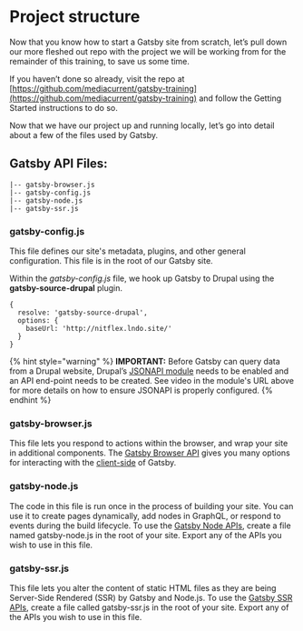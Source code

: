 # Project structure

Now that you know how to start a Gatsby site from scratch, let’s pull down our more fleshed out repo with the project we will be working from for the remainder of this training, to save us some time.

If you haven’t done so already, visit the repo at [https://github.com/mediacurrent/gatsby-training](https://github.com/mediacurrent/gatsby-training) and follow the Getting Started instructions to do so.

Now that we have our project up and running locally, let’s go into detail about a few of the files used by Gatsby.

## Gatsby API Files:

```text
|-- gatsby-browser.js
|-- gatsby-config.js
|-- gatsby-node.js
|-- gatsby-ssr.js
```

### gatsby-config.js

This file defines our site's metadata, plugins, and other general configuration. This file is in the root of our Gatsby site.

Within the _gatsby-config.js_ file, we hook up Gatsby to Drupal using the **gatsby-source-drupal** plugin.

```text
{
  resolve: 'gatsby-source-drupal',
  options: {
    baseUrl: 'http://nitflex.lndo.site/'
  }
}
```

{% hint style="warning" %}
**IMPORTANT:** Before Gatsby can query data from a Drupal website, Drupal’s [JSONAPI module](https://www.drupal.org/project/jsonapi) needs to be enabled and an API end-point needs to be created. See video in the module's URL above for more details on how to ensure JSONAPI is properly configured.
{% endhint %}

### gatsby-browser.js

This file lets you respond to actions within the browser, and wrap your site in additional components. The [Gatsby Browser API](https://www.gatsbyjs.org/docs/browser-apis) gives you many options for interacting with the [client-side](https://www.gatsbyjs.org/docs/glossary#client-side) of Gatsby.

### gatsby-node.js

The code in this file is run once in the process of building your site. You can use it to create pages dynamically, add nodes in GraphQL, or respond to events during the build lifecycle. To use the [Gatsby Node APIs](https://www.gatsbyjs.org/docs/node-apis/), create a file named gatsby-node.js in the root of your site. Export any of the APIs you wish to use in this file.

### gatsby-ssr.js

This file lets you alter the content of static HTML files as they are being Server-Side Rendered \(SSR\) by Gatsby and Node.js. To use the [Gatsby SSR APIs](https://www.gatsbyjs.org/docs/ssr-apis/), create a file called gatsby-ssr.js in the root of your site. Export any of the APIs you wish to use in this file.

